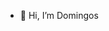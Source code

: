 - 👋 Hi, I’m Domingos

<!---
Mingos-F/Mingos-F is a ✨ special ✨ repository because its `README.md` (this file) appears on your GitHub profile.
You can click the Preview link to take a look at your changes.
--->
